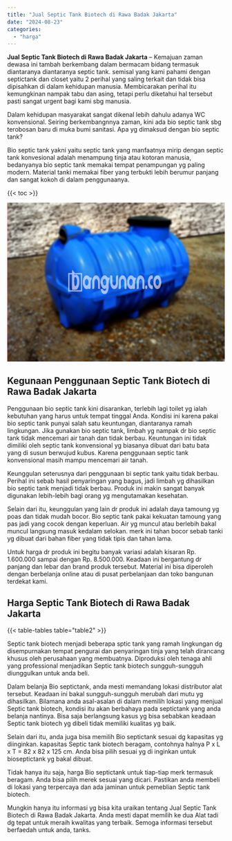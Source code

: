 ```yaml
---
title: "Jual Septic Tank Biotech di Rawa Badak Jakarta"
date: "2024-08-23"
categories: 
  - "harga"
---
```


**Jual Septic Tank Biotech di Rawa Badak Jakarta** – Kemajuan zaman dewasa ini tambah berkembang dalam bermacam bidang termasuk diantaranya diantaranya septic tank. semisal yang kami pahami dengan septictank dan closet yaitu 2 perihal yang saling terkait dan tidak bisa dipisahkan di dalam kehidupan manusia. Membicarakan perihal itu kemungkinan nampak tabu dan asing, tetapi perlu diketahui hal tersebut pasti sangat urgent bagi kami sbg manusia.

Dalam kehidupan masyarakat sangat dikenal lebih dahulu adanya WC konvensional. Seiring berkembangnnya zaman, kini ada bio septic tank sbg terobosan baru di muka bumi sanitasi. Apa yg dimaksud dengan bio septic tank?

Bio septic tank yakni yaitu septic tank yang manfaatnya mirip dengan septic tank konvesional adalah menampung tinja atau kotoran manusia, bedanyanya bio septic tank memakai tempat penampungan yg paling modern. Material tanki memakai fiber yang terbukti lebih berumur panjang dan sangat kokoh di dalam penggunaanya.

{{< toc >}}

![Jual Septic Tank Biotech di Rawa Badak Jakarta](/images/jual-bio-septictank-08.png)

## Kegunaan Penggunaan Septic Tank Biotech di Rawa Badak Jakarta

Penggunaan bio septic tank kini disarankan, terlebih lagi toilet yg ialah kebutuhan yang harus untuk tempat tinggal Anda. Kondisi ini karena pakai bio septic tank punyai salah satu keuntungan, diantaranya ramah lingkungan. Jika gunakan bio septic tank, limbah yg nampak dr bio septic tank tidak mencemari air tanah dan tidak berbau. Keuntungan ini tidak dimiliki oleh septic tank konvensional yg biasanya dibuat dari batu bata yang di susun berwujud kubus. Karena penggunaan septic tank konvensional masih mampu mencemari air tanah.

Keunggulan seterusnya dari penggunaan bi septic tank yaitu tidak berbau. Perihal ini sebab hasil penyaringan yang bagus, jadi limbah yg dihasilkan bio septic tank menjadi tidak berbau. Produk ini makin sangat banyak digunakan lebih-lebih bagi orang yg mengutamakan kesehatan.

Selain dari itu, keunggulan yang lain dr produk ini adalah daya tamoung yg poas dan tidak mudah bocor. Bio septic tank pakai kekuatan tamoung yang pas jadi yang cocok dengan keperluan. Air yg muncul atau berlebih bakal muncul langsung masuk kedalam selokan. merk ini tahan bocor sebab tanki yg dibuat dari bahan fiber yang tidak tipis dan tahan lama.

Untuk harga dr produk ini begitu banyak variasi adalah kisaran Rp. 1.600.000 sampai dengan Rp. 8.500.000. Keadaan ini bergantung dr panjang dan lebar dan brand produk tersebut. Material ini bisa diperoleh dengan berbelanja online atau di pusat perbelanjaan dan toko bangunan terdekat kami.

## Harga Septic Tank Biotech di Rawa Badak Jakarta

{{< table-tables table="table2" >}}

Septic tank biotech menjadi beberapa sptic tank yang ramah lingkungan dg disempurnakan tempat pengurai dan penyaringan tinja yang telah dirancang khusus oleh perusahaan yang membuatnya. Diproduksi oleh tenaga ahli yang professional menjadikan Septic tank biotech sungguh-sungguh diunggulkan untuk anda beli.

Dalam belanja Bio septictank, anda mesti memandang lokasi distributor alat tersebut. Keadaan ini bakal sungguh-sungguh merubah dari mutu yg dihasilkan. Bilamana anda asal-asalan di dalam memilih lokasi yang menjual Septic tank biotech, kondisi itu akan berbahaya pada septictank yang anda belanja nantinya. Bisa saja berlangsung kasus yg bisa sebabkan keadaan Septic tank biotech yg dibeli tidak memiliki kualitas yg baik.

Selain dari itu, anda juga bisa memilih Bio septictank sesuai dg kapasitas yg diinginkan. kapasitas Septic tank biotech beragam, contohnya halnya P x L x T = 82 x 82 x 125 cm. Anda bisa pilih sesuai yg di inginkan untuk bioseptictank yg bakal dibuat.

Tidak hanya itu saja, harga Bio septictank untuk tiap-tiap merk termasuk beragam. Anda bisa pilih merek sesuai yang dicari. Pastikan anda membeli di lokasi yang terpercaya dan ada jaminan untuk pemeblian Septic tank biotech.

Mungkin hanya itu informasi yg bisa kita uraikan tentang Jual Septic Tank Biotech di Rawa Badak Jakarta. Anda mesti dapat memilih ke dua Alat tadi dg tepat untuk meraih kwalitas yang terbaik. Semoga informasi tersebut berfaedah untuk anda, tanks.
